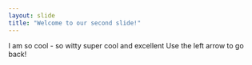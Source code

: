 ```yaml
---
layout: slide
title: "Welcome to our second slide!"
---
```

I am so cool - so witty super cool and excellent 
Use the left arrow to go back!

